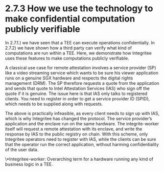 # 2.7.3 How we use the technology to make confidential computation publicly verifiable

In 2.7.1.) we have seen that a TEE can execute operations confidentially. In 2.7.2) we have shown how a third party can verify what kind of computations are run within a TEE. Here, we demonstrate how Integritee uses these features to make computations publicly verifiable.

A classical use case for remote attestation involves a service provider (SP) like a video streaming service which wants to be sure his viewer application runs on a genuine SGX hardware and respects the digital rights management (DRM). The SP therefore requests a quote from the application and sends that quote to Intel Attestation Services (IAS) who sign off the quote if it is genuine. The issue here is that IAS only talks to registered clients. You need to register in order to get a service provider ID (SPID), which needs to be supplied along with requests.

The above is practically infeasible, as every client needs to sign up with IAS, which is why Integritee has changed the protocol. The service provider’s application and the enclave run on the same hardware. The integrite-worker itself will request a remote attestation with its enclave, and write the response by IAS to the public registry on chain. With this scheme, only Integritee operators need to register with IAS, while the clients can be sure that the operator run the correct application, without harming confidentiality of the user data.

\\\*Integritee-worker: Overarching term for a hardware running any kind of business logic in a TEE.

